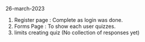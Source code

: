 
26-march-2023
1. Register page :  Complete as login was done.
2. Forms Page : To show each user quizzes.
3. limits creating quiz (No collection of responses yet)
